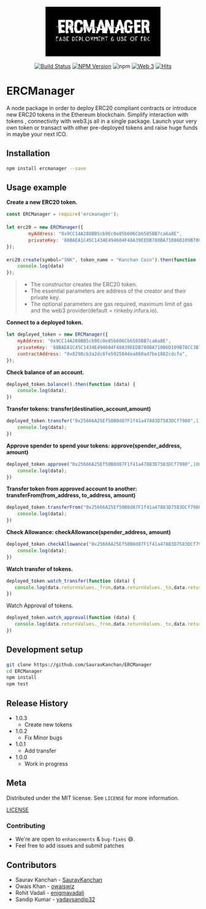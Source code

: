 <p align="center">
  <a href="" rel="noopener">
 <img width=300px src="./ERCManager.jpg" alt="ERCManager-logo"></a>
</p>




<div align = "center">

[![Build Status](https://travis-ci.com/SauravKanchan/ERCManager.svg?token=2yjAythLGDwdY1XXtyDa&branch=master)](https://travis-ci.com/SauravKanchan/ERCManager)
[![NPM Version][npm-image]][npm-url]
![npm](https://img.shields.io/npm/dt/ercmanager.svg)
[![Web 3](https://img.shields.io/badge/web3-1.0.1-blue.svg)](https://www.npmjs.com/package/web3)
[![Hits](http://hits.dwyl.io/SauravKanchan/ERCManager.svg)][npm-url]

</div>

# ERCManager

A node package in order to deploy ERC20 compliant contracts or introduce new ERC20 tokens in the Ethereum blockchain. Simplify interaction with tokens , connectivity with web3.js all in a single package. Launch your very own token or transact with other pre-deployed tokens and raise huge funds in maybe your next ICO.

## Installation


```sh
npm install ercmanager --save
```


## Usage example
**Create a new ERC20 token.**

```javascript
const ERCManager = require('ercmanager');

let erc20 = new ERCManager({
        myAddress: "0x9CC14A288BB5cb9Ec0e85b606Cb6585BB7ca6a8E",
        privateKey: '88BAEA1C45C1434E494604F48A39EEDB780BA71086D109B78CC3B7D41AA49773'
});

erc20.create(symbol="SNK", token_name = "Kanchan Coin").then(function (data) {
    console.log(data)
});

```
>  - The constructor creates the ERC20 token.
>  - The essential parameters are address of the creator and  their private key.
>  - The optional parameters are gas required, maximum limit of gas and the web3 provider(default = rinkeby.infura.io).

**Connect to a deployed token.**
```javascript
let deployed_token = new ERCManager({
    myAddress: "0x9CC14A288BB5cb9Ec0e85b606Cb6585BB7ca6a8E",
    privateKey: '88BAEA1C45C1434E494604F48A39EEDB780BA71086D109B78CC3B7D41AA49773',
    contractAddress: "0x8298cb3a2dc8fe592504dea860ad7be1882cdcfa",
});

```

**Check balance of an account.**
```javascript
deployed_token.balance().then(function (data) {
    console.log(data);
})
```

**Transfer tokens: transfer(destination_account,amount)**
```javascript
deployed_token.transfer("0x25666A25Ef50B0d87F1f41a47883D7583DCf7980",1).then(function (data) {
    console.log(data);
})

```

**Approve spender to spend your tokens: approve(spender_address, amount)**
```javascript
deployed_token.approve("0x25666A25Ef50B0d87F1f41a47883D7583DCf7980",100).then(function (data) {
    console.log(data);
})

```


**Transfer token from approved account to another: transferFrom(from_address, to_address, amount)**
```javascript
deployed_token.transferFrom("0x25666A25Ef50B0d87F1f41a47883D7583DCf7980", "0x420493959C379D8375aFFA6Bb0De9E5C87f0A4c3",100).then(function (data) {
    console.log(data);
})

```

**Check Allowance: checkAllowance(spender_address, amount)**
```javascript
deployed_token.checkAllowance("0x25666A25Ef50B0d87F1f41a47883D7583DCf7980", 100).then(function (data) {
    console.log(data);
})

```

**Watch transfer of tokens.**
```javascript
deployed_token.watch_transfer(function (data) {
   console.log(data.returnValues._from,data.returnValues._to,data.returnValues._value)
})
```

Watch Approval of tokens.
```javascript
deployed_token.watch_approval(function (data) {
   console.log(data.returnValues._from,data.returnValues._to,data.returnValues._value)
})
```



## Development setup


```sh
git clone https://github.com/SauravKanchan/ERCManager
cd ERCManager
npm install
npm test
```

## Release History

* 1.0.3
    * Create new tokens 
* 1.0.2
    * Fix Minor bugs 
* 1.0.1
    * Add transfer
* 1.0.0
    * Work in progress

## Meta


Distributed under the MIT license. See ``LICENSE`` for more information.

[LICENSE](https://github.com/SauravKanchan/ERCManager/blob/master/LICENSE)

### Contributing

 * We're are open to `enhancements` & `bug-fixes` :smile:.
 * Feel free to add issues and submit patches

## Contributors

 * Saurav Kanchan - [SauravKanchan](https://github.com/SauravKanchan)
 * Owais Khan - [owaiswiz](https://github.com/owaiswiz)
 * Rohit Vadali - [enigmavadali](https://github.com/enigmavadali)
 * Sandip Kumar - [yadavsandip32](https://github.com/yadavsandip32)


<!-- Markdown link & img dfn's -->
[npm-image]: https://img.shields.io/npm/v/ercmanager.svg?style=flat-square
[npm-url]: https://www.npmjs.com/package/ercmanager
[npm-downloads]: https://img.shields.io/npm/dw/ercmanager.svg

